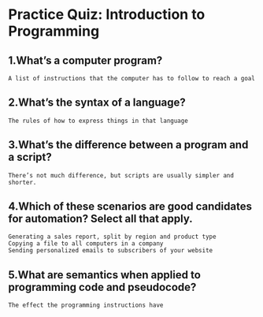 # Practice Quiz: Introduction to Programming

## 1.What’s a computer program?

    A list of instructions that the computer has to follow to reach a goal

## 2.What’s the syntax of a language?

    The rules of how to express things in that language


## 3.What’s the difference between a program and a script?

    There’s not much difference, but scripts are usually simpler and shorter.

## 4.Which of these scenarios are good candidates for automation? Select all that apply.

    Generating a sales report, split by region and product type
    Copying a file to all computers in a company
    Sending personalized emails to subscribers of your website

## 5.What are semantics when applied to programming code and pseudocode?

    The effect the programming instructions have
